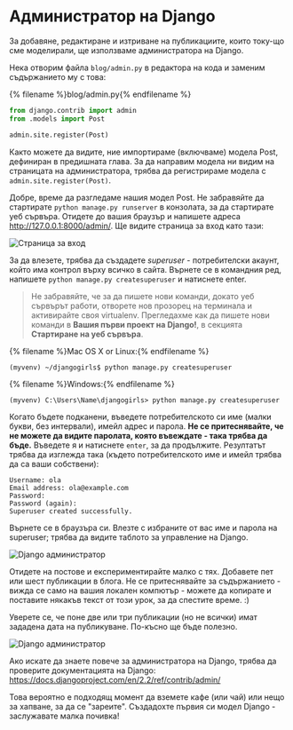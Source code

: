 # Администратор на Django

За добавяне, редактиране и изтриване на публикациите, които току-що сме моделирали, ще използваме администратора на Django.

Нека отворим файла `blog/admin.py` в редактора на кода и заменим съдържанието му с това:

{% filename %}blog/admin.py{% endfilename %}

```python
from django.contrib import admin
from .models import Post

admin.site.register(Post)
```

Както можете да видите, ние импортираме (включваме) модела Post, дефиниран в предишната глава. За да направим модела ни видим на страницата на администратора, трябва да регистрираме модела с `admin.site.register(Post)`.

Добре, време да разгледаме нашия модел Post. Не забравяйте да стартирате `python manage.py runserver` в конзолата, за да стартирате уеб сървъра. Отидете до вашия браузър и напишете адреса http://127.0.0.1:8000/admin/. Ще видите страница за вход като тази:

![Страница за вход](images/login_page2.png)

За да влезете, трябва да създадете *superuser* - потребителски акаунт, който има контрол върху всичко в сайта. Върнете се в командния ред, напишете `python manage.py createsuperuser` и натиснете enter.

> Не забравяйте, че за да пишете нови команди, докато уеб сървърът работи, отворете нов прозорец на терминала и активирайте своя virtualenv. Прегледахме как да пишете нови команди в **Вашия първи проект на Django!**, в секцията **Стартиране на уеб сървъра**.

{% filename %}Mac OS X or Linux:{% endfilename %}

    (myvenv) ~/djangogirls$ python manage.py createsuperuser
    

{% filename %}Windows:{% endfilename %}

    (myvenv) C:\Users\Name\djangogirls> python manage.py createsuperuser
    

Когато бъдете подканени, въведете потребителското си име (малки букви, без интервали), имейл адрес и парола. **Не се притеснявайте, че не можете да видите паролата, която въвеждате - така трябва да бъде.** Въведете я и натиснете `enter`, за да продължите. Резултатът трябва да изглежда така (където потребителското име и имейл трябва да са ваши собствени):

    Username: ola
    Email address: ola@example.com
    Password:
    Password (again):
    Superuser created successfully.
    

Върнете се в браузъра си. Влезте с избраните от вас име и парола на superuser; трябва да видите таблото за управление на Django.

![Django администратор](images/django_admin3.png)

Отидете на постове и експериментирайте малко с тях. Добавете пет или шест публикации в блога. Не се притеснявайте за съдържанието - вижда се само на вашия локален компютър - можете да копирате и поставите някакъв текст от този урок, за да спестите време. :)

Уверете се, че поне две или три публикации (но не всички) имат зададена дата на публикуване. По-късно ще бъде полезно.

![Django администратор](images/edit_post3.png)

Ако искате да знаете повече за администратора на Django, трябва да проверите документацията на Django: https://docs.djangoproject.com/en/2.2/ref/contrib/admin/

Това вероятно е подходящ момент да вземете кафе (или чай) или нещо за хапване, за да се "зареите". Създадохте първия си модел Django - заслужавате малка почивка!